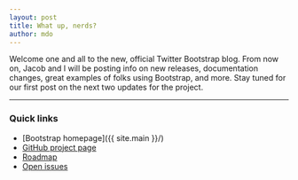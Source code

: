 ```yaml
---
layout: post
title: What up, nerds?
author: mdo
---
```


Welcome one and all to the new, official Twitter Bootstrap blog. From now on, Jacob and I will be posting info on new releases, documentation changes, great examples of folks using Bootstrap, and more. Stay tuned for our first post on the next two updates for the project.

-----

### Quick links

- [Bootstrap homepage]({{ site.main }}/)
- [GitHub project page](https://github.com/twbs/bootstrap/)
- [Roadmap](https://github.com/twbs/bootstrap/wiki/Roadmap)
- [Open issues](https://github.com/twbs/bootstrap/issues?state=open)
